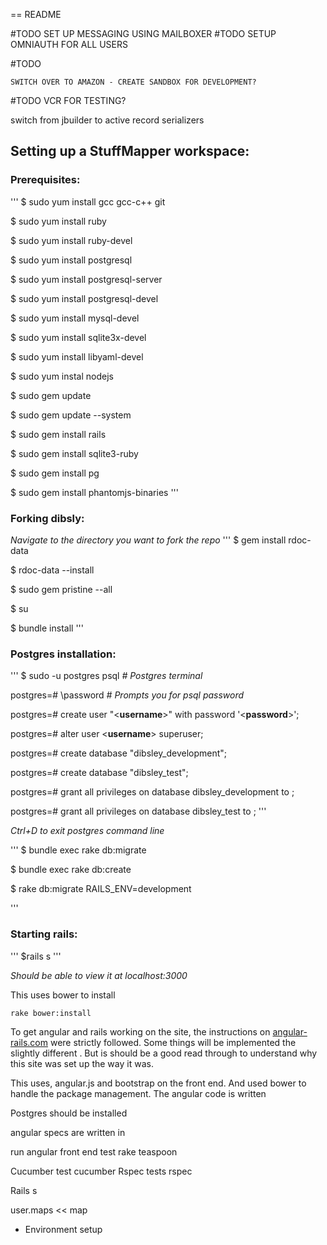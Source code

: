 == README

#TODO
	SET UP MESSAGING USING MAILBOXER
#TODO
	SETUP OMNIAUTH FOR ALL USERS

#TODO

	SWITCH OVER TO AMAZON - CREATE SANDBOX FOR DEVELOPMENT?
#TODO
	VCR FOR TESTING?

switch from jbuilder to active record serializers




## Setting up a StuffMapper workspace:
### Prerequisites:
'''
$ sudo yum install gcc gcc-c++ git

$ sudo yum install ruby

$ sudo yum install ruby-devel

$ sudo yum install postgresql

$ sudo yum install postgresql-server

$ sudo yum install postgresql-devel

$ sudo yum install mysql-devel

$ sudo yum install sqlite3x-devel

$ sudo yum install libyaml-devel

$ sudo yum instal nodejs

$ sudo gem update 

$ sudo gem update  --system

$ sudo gem install rails

$ sudo gem install sqlite3-ruby

$ sudo gem install pg

$ sudo gem install phantomjs-binaries
'''
### Forking dibsly:
*Navigate to the directory you want to fork the repo*
'''
$ gem install rdoc-data

$ rdoc-data --install

$ sudo gem pristine --all

$ su

$ bundle install
'''

### Postgres installation:
'''
$ sudo -u postgres psql      *# Postgres terminal*

postgres=# \password         *# Prompts you for psql password*

postgres=# create user "<**username**>" with password '<**password**>';

postgres=# alter user <**username**> superuser;

postgres=# create database "dibsley_development";

postgres=# create database "dibsley_test";

postgres=# grant all privileges on database dibsley_development to <username>;

postgres=# grant all privileges on database dibsley_test to <username>;
'''

*Ctrl+D to exit postgres command line*

'''
$ bundle exec rake db:migrate

$ bundle exec rake db:create

$ rake db:migrate RAILS_ENV=development

'''
### Starting rails:
'''
$rails s
'''

*Should be able to view it at localhost:3000*


This uses bower to install

 	rake bower:install

To get angular and rails working on the site, the instructions on [angular-rails.com](http://www.angular-rails.com) were strictly followed. Some things will be implemented the slightly different . But is should be a good read through to understand why this site was set up the way it was.



This uses, angular.js and bootstrap on the front end.  And used bower to handle the package management. The angular code is written

Postgres should be installed

angular specs are written in 


run angular front end test
	rake teaspoon

Cucumber test 
	cucumber
Rspec tests 
	rspec



Rails s



user.maps << map




* Environment setup



